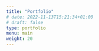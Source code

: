 ```yaml
---
title: "Portfolio"
# date: 2022-11-13T15:21:34+01:00
# draft: false
type: portfolio
menu: main
weight: 20
---
```

